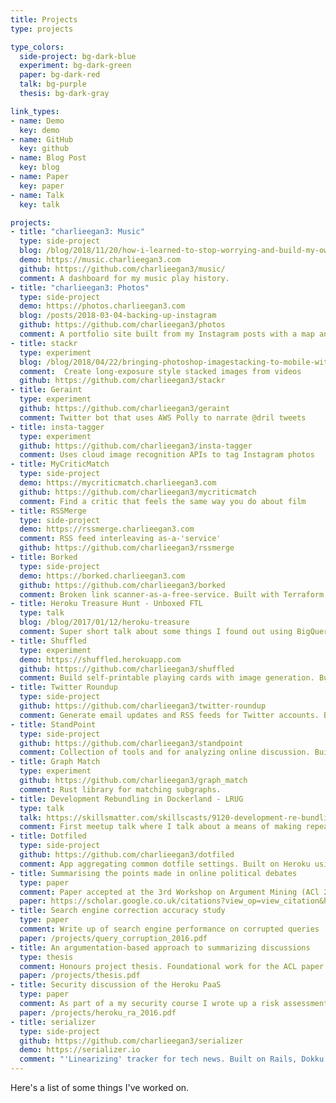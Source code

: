 ```yaml
---
title: Projects
type: projects

type_colors:
  side-project: bg-dark-blue
  experiment: bg-dark-green
  paper: bg-dark-red
  talk: bg-purple
  thesis: bg-dark-gray

link_types:
- name: Demo
  key: demo
- name: GitHub
  key: github
- name: Blog Post
  key: blog
- name: Paper
  key: paper
- name: Talk
  key: talk

projects:
- title: "charlieegan3: Music"
  type: side-project
  blog: /blog/2018/11/20/how-i-learned-to-stop-worrying-and-build-my-own-lastfm
  demo: https://music.charlieegan3.com
  github: https://github.com/charlieegan3/music/
  comment: A dashboard for my music play history.
- title: "charlieegan3: Photos"
  type: side-project
  demo: https://photos.charlieegan3.com
  blog: /posts/2018-03-04-backing-up-instagram
  github: https://github.com/charlieegan3/photos
  comment: A portfolio site built from my Instagram posts with a map and calendar.
- title: stackr
  type: experiment
  blog: /blog/2018/04/22/bringing-photoshop-imagestacking-to-mobile-with-ffmpeg-hugin-imagemagick-hypersh
  comment:  Create long-exposure style stacked images from videos
  github: https://github.com/charlieegan3/stackr
- title: Geraint
  type: experiment
  github: https://github.com/charlieegan3/geraint
  comment: Twitter bot that uses AWS Polly to narrate @dril tweets
- title: insta-tagger
  type: experiment
  github: https://github.com/charlieegan3/insta-tagger
  comment: Uses cloud image recognition APIs to tag Instagram photos
- title: MyCriticMatch
  type: side-project
  demo: https://mycriticmatch.charlieegan3.com
  github: https://github.com/charlieegan3/mycriticmatch
  comment: Find a critic that feels the same way you do about film
- title: RSSMerge
  type: side-project
  demo: https://rssmerge.charlieegan3.com
  comment: RSS feed interleaving as-a-'service'
  github: https://github.com/charlieegan3/rssmerge
- title: Borked
  type: side-project
  demo: https://borked.charlieegan3.com
  github: https://github.com/charlieegan3/borked
  comment: Broken link scanner-as-a-free-service. Built with Terraform, Lambda &amp; Go.
- title: Heroku Treasure Hunt - Unboxed FTL
  type: talk
  blog: /blog/2017/01/12/heroku-treasure
  comment: Super short talk about some things I found out using BigQuery
- title: Shuffled
  type: experiment
  demo: https://shuffled.herokuapp.com
  github: https://github.com/charlieegan3/shuffled
  comment: Build self-printable playing cards with image generation. Built with Rails &amp; Primitive.
- title: Twitter Roundup
  type: side-project
  github: https://github.com/charlieegan3/twitter-roundup
  comment: Generate email updates and RSS feeds for Twitter accounts. Built on Rails &amp; Heroku.
- title: StandPoint
  type: side-project
  github: https://github.com/charlieegan3/standpoint
  comment: Collection of tools and for analyzing online discussion. Built with Rails &amp; Rust.
- title: Graph Match
  type: experiment
  github: https://github.com/charlieegan3/graph_match
  comment: Rust library for matching subgraphs.
- title: Development Rebundling in Dockerland - LRUG
  type: talk
  talk: https://skillsmatter.com/skillscasts/9120-development-re-bundling-in-dockerland
  comment: First meetup talk where I talk about a means of making repeated bundle installations in container builds less painful
- title: Dotfiled
  type: side-project
  github: https://github.com/charlieegan3/dotfiled
  comment: App aggregating common dotfile settings. Built on Heroku using Go.
- title: Summarising the points made in online political debates
  type: paper
  comment: Paper accepted at the 3rd Workshop on Argument Mining (ACl 2016)
  paper: https://scholar.google.co.uk/citations?view_op=view_citation&hl=en&user=pqb-ZNAAAAAJ&citation_for_view=pqb-ZNAAAAAJ:u5HHmVD_uO8C
- title: Search engine correction accuracy study
  type: paper
  comment: Write up of search engine performance on corrupted queries
  paper: /projects/query_corruption_2016.pdf
- title: An argumentation-based approach to summarizing discussions
  type: thesis
  comment: Honours project thesis. Foundational work for the ACL paper
  paper: /projects/thesis.pdf
- title: Security discussion of the Heroku PaaS
  type: paper
  comment: As part of a my security course I wrote up a risk assessment of hosting on the Heroku Platform
  paper: /projects/heroku_ra_2016.pdf
- title: serializer
  type: side-project
  github: https://github.com/charlieegan3/serializer
  demo: https://serializer.io
  comment: "'Linearizing' tracker for tech news. Built on Rails, Dokku &amp; Digital Ocean."
---
```


Here's a list of some things I've worked on.
